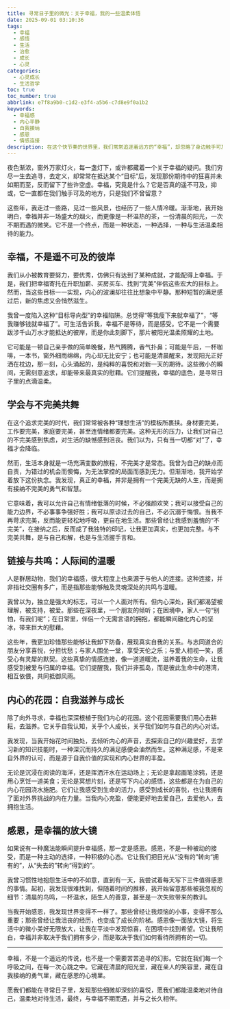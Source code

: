 ```yaml
---
title: 寻常日子里的微光：关于幸福，我的一些温柔体悟
date: 2025-09-01 03:10:36
tags:
  - 幸福
  - 感悟
  - 生活
  - 治愈
  - 成长
  - 心灵
categories:
  - 心灵成长
  - 生活哲学
toc: true
toc_number: true
abbrlink: e7f8a9b0-c1d2-e3f4-a5b6-c7d8e9f0a1b2
keywords:
  - 幸福感
  - 内心平静
  - 自我接纳
  - 感恩
  - 情感连接
description: 在这个快节奏的世界里，我们常常追逐着远方的“幸福”，却忽略了身边触手可及的温暖与美好。这篇文章，是我对幸福的温柔解读，关于如何在寻常日子里，发现那些细微却深刻的喜悦，如何在喧嚣中，找回内心的宁静与满足。愿我的文字，能为你带来一丝慰藉与力量。
---
```


夜色渐浓，窗外万家灯火，每一盏灯下，或许都藏着一个关于幸福的疑问。我们穷尽一生去追寻，去定义，却常常在抵达某个“目标”后，发现那份期待中的狂喜并未如期而至，反而留下了些许空虚。幸福，究竟是什么？它是否真的遥不可及，抑或，它一直都在我们触手可及的地方，只是我们不曾留意？

这些年，我走过一些路，见过一些风景，也经历了一些人情冷暖。渐渐地，我开始明白，幸福并非一场盛大的烟火，而更像是一杯温热的茶，一份清晨的阳光，一次不期而遇的微笑。它不是一个终点，而是一种状态，一种选择，一种与生活温柔相待的能力。

## 幸福，不是遥不可及的彼岸

我们从小被教育要努力，要优秀，仿佛只有达到了某种成就，才能配得上幸福。于是，我们把幸福寄托在升职加薪、买房买车、找到“完美”伴侣这些宏大的目标上。然而，当这些目标一一实现，内心的波澜却往往比想象中平静。那种短暂的满足感过后，新的焦虑又会悄然滋生。

我曾一度陷入这种“目标导向型”的幸福陷阱。总觉得“等我瘦下来就幸福了”，“等我赚够钱就幸福了”。可生活告诉我，幸福不是等待，而是感受。它不是一个需要跋涉千山万水才能抵达的彼岸，而是你此刻脚下，那片被阳光温柔照耀的土地。

它可能是一顿自己亲手做的简单晚餐，热气腾腾，香气扑鼻；可能是午后，一杯咖啡，一本书，窗外细雨绵绵，内心却无比安宁；也可能是清晨醒来，发现阳光正好洒在枕边，那一刻，心头涌起的，是纯粹的喜悦和对新一天的期待。这些微小的瞬间，无需刻意追求，却能带来最真实的慰藉。它们提醒我，幸福的底色，是寻常日子里的点滴温柔。

## 学会与不完美共舞

在这个追求完美的时代，我们常常被各种“理想生活”的模板所裹挟。身材要完美，工作要完美，家庭要完美，甚至连情绪都要完美。这种无形的压力，让我们对自己的不完美感到焦虑，对生活的缺憾感到沮丧。我们以为，只有当一切都“对”了，幸福才会降临。

然而，生活本身就是一场充满变数的旅程，不完美才是常态。我曾为自己的缺点而自责，为错过的机会而懊悔，为无法掌控的局面而感到无力。但渐渐地，我开始学着放下这份执念。我发现，真正的幸福，并非是拥有一个完美无缺的人生，而是拥有接纳不完美的勇气和智慧。

它意味着，我可以允许自己有情绪低落的时候，不必强颜欢笑；我可以接受自己的能力边界，不必事事争强好胜；我可以原谅过去的自己，不必沉溺于悔恨。当我不再苛求完美，反而能更轻松地呼吸，更自在地生活。那些曾经让我感到羞愧的“不完美”，在接纳之后，反而成了我独特的印记，让我更加真实，也更加完整。与不完美共舞，是与自己和解，也是与生活握手言和。

## 链接与共鸣：人际间的温暖

人是群居动物，我们的幸福感，很大程度上也来源于与他人的连接。这种连接，并非指社交圈有多广，而是指那些能够触及灵魂深处的共鸣与温暖。

我曾以为，独立是强大的标志，可以一个人面对所有。但内心深处，我们都渴望被理解，被支持，被爱。那些在深夜里，一个朋友的倾听；在困境中，家人一句“别怕，有我们呢”；在日常里，伴侣一个无需言语的拥抱，都能瞬间融化内心的坚冰，带来巨大的慰藉。

这些年，我更加珍惜那些能够让我卸下防备，展现真实自我的关系。与志同道合的朋友分享喜悦，分担忧愁；与家人围坐一堂，享受天伦之乐；与爱人相视一笑，感受心有灵犀的默契。这些真挚的情感连接，像一道道暖流，滋养着我的生命，让我感受到被爱与归属的幸福。它们提醒我，我们并非孤岛，而是彼此生命中的港湾，相互依偎，共同抵御风雨。

## 内心的花园：自我滋养与成长

除了向外寻求，幸福也深深根植于我们内心的花园。这个花园需要我们用心去耕耘，去滋养。它关乎自我认知，关乎个人成长，关乎我们如何与自己的内心对话。

我发现，当我开始花时间独处，去倾听内心的声音，去探索自己的兴趣爱好，去学习新的知识技能时，一种深沉而持久的满足感便会油然而生。这种满足感，不是来自外界的认可，而是源于自我价值的实现和内心世界的丰盈。

无论是沉浸在阅读的海洋，还是挥洒汗水在运动场上；无论是拿起画笔涂鸦，还是用心烹饪一道美食；无论是冥想片刻，还是写下内心的感悟，这些都是在为自己的内心花园浇水施肥。它们让我感受到生命的活力，感受到成长的喜悦，也让我拥有了面对外界挑战的内在力量。当我内心充盈，便能更好地去爱自己，去爱他人，去拥抱生活。

## 感恩，是幸福的放大镜

如果说有一种魔法能瞬间提升幸福感，那一定是感恩。感恩，不是一种被动的接受，而是一种主动的选择，一种积极的心态。它让我们把目光从“没有的”转向“拥有的”，从“失去的”转向“得到的”。

我曾习惯性地抱怨生活中的不如意，直到有一天，我尝试着每天写下三件值得感恩的事情。起初，我发现很难找到，但随着时间的推移，我开始留意那些被我忽视的细节：清晨的鸟鸣，一杯温水，陌生人的善意，甚至是一次失败带来的教训。

当我开始感恩，我发现世界变得不一样了。那些曾经让我烦恼的小事，变得不那么重要；那些曾经让我沮丧的经历，也变成了成长的阶梯。感恩像一面放大镜，将生活中的微小美好无限放大，让我在平淡中发现惊喜，在困境中找到希望。它让我明白，幸福并非取决于我们拥有多少，而是取决于我们如何看待所拥有的一切。

---

幸福，不是一个遥远的传说，也不是一个需要苦苦追寻的幻影。它就在我们每一个呼吸之间，在每一次心跳之中。它藏在清晨的阳光里，藏在亲人的笑容里，藏在自我接纳的勇气里，藏在感恩的心境里。

愿我们都能在寻常日子里，发现那些细微却深刻的喜悦，愿我们都能温柔地对待自己，温柔地对待生活，最终，与幸福不期而遇，并与之长久相伴。